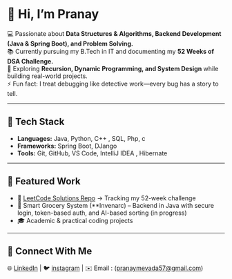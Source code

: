 # 👋 Hi, I’m Pranay

💻 Passionate about **Data Structures & Algorithms, Backend Development (Java & Spring Boot), and Problem Solving.**  
📚 Currently pursuing my B.Tech in IT and documenting my **52 Weeks of DSA Challenge.**  
🌱 Exploring **Recursion, Dynamic Programming, and System Design** while building real-world projects.  
⚡ Fun fact: I treat debugging like detective work—every bug has a story to tell.  

---

## 🔧 Tech Stack
- **Languages:** Java, Python, C++ , SQL, Php, c
- **Frameworks:** Spring Boot, DJango
- **Tools:** Git, GitHub, VS Code, IntelliJ IDEA , Hibernate

---

## 📂 Featured Work
- 📘 [LeetCode Solutions Repo](https://github.com/Pranaysutharnew/DSA-codes/) → Tracking my 52-week challenge  
- 🛒 Smart Grocery System (**Invenarc) – Backend in Java with secure login, token-based auth, and AI-based sorting (in progress)  
- 🎓 Academic & practical coding projects  

---

## 📢 Connect With Me
🌐 [LinkedIn](https://www.linkedin.com/in/pranay-suthar/) | 🐦 [instagram](https://www.instagram.com/pranaysuthar_?igsh=MTVkcWlubmJqYjk0Mw==) | ✉️ Email : (pranaymevada57@gmail.com)
